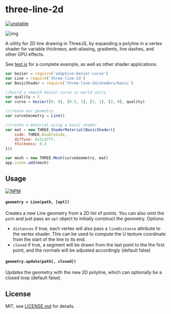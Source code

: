 # three-line-2d

[![unstable](http://badges.github.io/stability-badges/dist/unstable.svg)](http://github.com/badges/stability-badges)

![img](http://i.imgur.com/7yGGXdd.png)

A utility for 2D line drawing in ThreeJS, by expanding a polyline in a vertex shader for variable thickness, anti-aliasing, gradients, line dashes, and other GPU effects.

See [test.js](test/test.js) for a complete example, as well as other shader applications. 

```js
var bezier = require('adaptive-bezier-curve')
var Line = require('three-line-2d')
var BasicShader = require('three-line-2d/shaders/basic')

//build a smooth bezier curve in world units
var quality = 5
var curve = bezier([0, 0], [0.5, 1], [1, 1], [2, 0], quality)

//create our geometry
var curveGeometry = Line()

//create a material using a basic shader
var mat = new THREE.ShaderMaterial(BasicShader({
    side: THREE.DoubleSide,
    diffuse: 0x5cd7ff,
    thickness: 0.3
}))

var mesh = new THREE.Mesh(curveGeometry, mat)
app.scene.add(mesh)
```

## Usage

[![NPM](https://nodei.co/npm/three-line-2d.png)](https://nodei.co/npm/three-line-2d/)

#### `geometry = Line(path, [opt])`

Creates a new Line geometry from a 2D list of points. You can also omit the `path` and just pass an `opt` object to initially construct the geometry. Options:

- `distances` if true, each vertex will also pass a `lineDistance` attribute to the vertex shader. This can be used to compute the U texture coordinate from the start of the line to its end.
- `closed` if true, a segment will be drawn from the last point to the the first point, and the normals will be adjusted accordingly (default false)

#### `geometry.update(path[, closed])`

Updates the geometry with the new 2D polyline, which can optionally be a closed loop (default false).

## License

MIT, see [LICENSE.md](http://github.com/mattdesl/three-line-2d/blob/master/LICENSE.md) for details.

